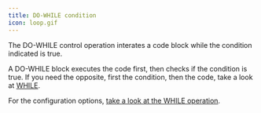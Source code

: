 ```yaml
---
title: DO-WHILE condition
icon: loop.gif
---
```


The DO-WHILE control operation interates a code block while the condition indicated is true.

A DO-WHILE block executes the code first, then checks if the condition is true. If you need the opposite, first the
condition, then the code, take a look at [WHILE](rules/palette/control/while).

For the configuration options, [take a look at the WHILE operation](rules/palette/control/while).
